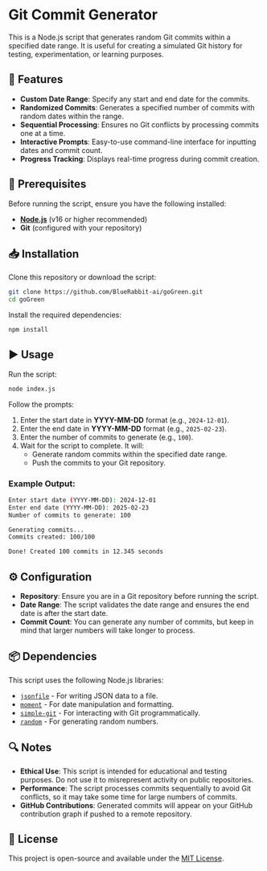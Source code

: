 # Git Commit Generator

This is a Node.js script that generates random Git commits within a specified date range. It is useful for creating a simulated Git history for testing, experimentation, or learning purposes.

## 🚀 Features

- **Custom Date Range**: Specify any start and end date for the commits.
- **Randomized Commits**: Generates a specified number of commits with random dates within the range.
- **Sequential Processing**: Ensures no Git conflicts by processing commits one at a time.
- **Interactive Prompts**: Easy-to-use command-line interface for inputting dates and commit count.
- **Progress Tracking**: Displays real-time progress during commit creation.

## 📌 Prerequisites

Before running the script, ensure you have the following installed:

- **[Node.js](https://nodejs.org/)** (v16 or higher recommended)
- **Git** (configured with your repository)

## 📥 Installation

Clone this repository or download the script:

```bash
git clone https://github.com/BlueRabbit-ai/goGreen.git
cd goGreen
```

Install the required dependencies:

```bash
npm install
```

## ▶️ Usage

Run the script:

```bash
node index.js
```

Follow the prompts:

1. Enter the start date in **YYYY-MM-DD** format (e.g., `2024-12-01`).
2. Enter the end date in **YYYY-MM-DD** format (e.g., `2025-02-23`).
3. Enter the number of commits to generate (e.g., `100`).
4. Wait for the script to complete. It will:
   - Generate random commits within the specified date range.
   - Push the commits to your Git repository.

### Example Output:

```bash
Enter start date (YYYY-MM-DD): 2024-12-01
Enter end date (YYYY-MM-DD): 2025-02-23
Number of commits to generate: 100

Generating commits...
Commits created: 100/100

Done! Created 100 commits in 12.345 seconds
```

## ⚙️ Configuration

- **Repository**: Ensure you are in a Git repository before running the script.
- **Date Range**: The script validates the date range and ensures the end date is after the start date.
- **Commit Count**: You can generate any number of commits, but keep in mind that larger numbers will take longer to process.

## 📦 Dependencies

This script uses the following Node.js libraries:

- [`jsonfile`](https://www.npmjs.com/package/jsonfile) - For writing JSON data to a file.
- [`moment`](https://www.npmjs.com/package/moment) - For date manipulation and formatting.
- [`simple-git`](https://www.npmjs.com/package/simple-git) - For interacting with Git programmatically.
- [`random`](https://www.npmjs.com/package/random) - For generating random numbers.

## 🔍 Notes

- **Ethical Use**: This script is intended for educational and testing purposes. Do not use it to misrepresent activity on public repositories.
- **Performance**: The script processes commits sequentially to avoid Git conflicts, so it may take some time for large numbers of commits.
- **GitHub Contributions**: Generated commits will appear on your GitHub contribution graph if pushed to a remote repository.

## 📜 License

This project is open-source and available under the [MIT License](LICENSE).
